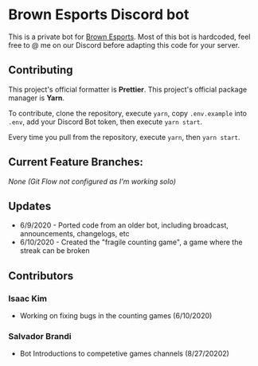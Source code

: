 # Brown Esports Discord bot
This is a private bot for [Brown Esports](https://brownesports.org). Most of this bot is hardcoded, feel free to @ me on our Discord before adapting this code for your server.

## Contributing
This project's official formatter is **Prettier**.
This project's official package manager is **Yarn**.

To contribute, clone the repository, execute `yarn`, copy `.env.example` into `.env`, add your Discord Bot token, then execute `yarn start`.

Every time you pull from the repository, execute `yarn`, then `yarn start`.

## Current Feature Branches:
*None (Git Flow not configured as I'm working solo)*

## Updates
- 6/9/2020 - Ported code from an older bot, including broadcast, announcements, changelogs, etc
- 6/10/2020 - Created the "fragile counting game", a game where the streak can be broken

## Contributors
### Isaac Kim
- Working on fixing bugs in the counting games (6/10/2020)
### Salvador Brandi
- Bot Introductions to competetive games channels (8/27/20202)